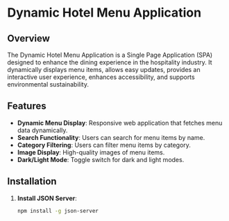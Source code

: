 # Dynamic Hotel Menu Application

## Overview

The Dynamic Hotel Menu Application is a Single Page Application (SPA) designed to enhance the dining experience in the hospitality industry. It dynamically displays menu items, allows easy updates, provides an interactive user experience, enhances accessibility, and supports environmental sustainability.

## Features

- **Dynamic Menu Display**: Responsive web application that fetches menu data dynamically.
- **Search Functionality**: Users can search for menu items by name.
- **Category Filtering**: Users can filter menu items by category.
- **Image Display**: High-quality images of menu items.
- **Dark/Light Mode**: Toggle switch for dark and light modes.

## Installation

1. **Install JSON Server**:
   ```bash
   npm install -g json-server
